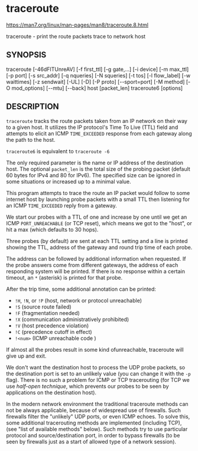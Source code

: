 # traceroute

https://man7.org/linux/man-pages/man8/traceroute.8.html

traceroute - print the route packets trace to network host

## SYNOPSIS

  traceroute [-46dFITUnreAV] [-f first_ttl] [-g gate,...]
          [-i device] [-m max_ttl] [-p port] [-s src_addr]
          [-q nqueries] [-N squeries] [-t tos]
          [-l flow_label] [-w waittimes] [-z sendwait] [-UL] [-D]
          [-P proto] [--sport=port] [-M method] [-O mod_options]
          [--mtu] [--back]
          host [packet_len]
  traceroute6  [options]

## DESCRIPTION

`traceroute` tracks the route packets taken from an IP network on their way to a given host. It utilizes the IP protocol's Time To Live (TTL) field and attempts to elicit an ICMP `TIME_EXCEEDED` response from each gateway along the path to the host.

`traceroute6` is equivalent to `traceroute -6`

The only required parameter is the name or IP address of the destination host. The optional `packet_len` is the total size of the probing packet (default 60 bytes for IPv4 and 80 for IPv6). The specified size can be ignored in some situations or increased up to a minimal value.

This program attempts to trace the route an IP packet would follow to some internet host by launching probe packets with a small TTL then listening for an ICMP `TIME_EXCEEDED` reply from a gateway.

We start our probes with a TTL of one and increase by one until we get an ICMP `PORT_UNREACHABLE` (or TCP reset), which means we got to the "host", or hit a max (which defaults to 30 hops). 

Three probes (by default) are sent at each TTL setting and a line is printed showing the TTL, address of the gateway and round trip time of each probe.

The address can be followed by additional information when requested. If the probe answers come from different gateways, the address of each responding system will be printed. If there is no response within a certain timeout, an `*` (asterisk) is printed for that probe.

After the trip time, some additional annotation can be printed: 
- `!H`, `!N`, or `!P` (host, network or protocol unreachable)
- `!S` (source route failed)
- `!F` (fragmentation needed)
- `!X` (communication administratively prohibited)
- `!V` (host precedence violation)
- `!C` (precedence cutoff in effect)
- `!<num>` (ICMP unreachable code <num>)

If almost all the probes result in some kind ofunreachable, traceroute will give up and exit.

We don't want the destination host to process the UDP probe packets, so the destination port is set to an unlikely value (you can change it with the `-p `flag). There is no such a problem for ICMP or TCP tracerouting (for TCP we use *half-open technique*, which prevents our probes to be seen by applications on the destination host).

In the modern network environment the traditional traceroute methods can not be always applicable, because of widespread use of firewalls. Such firewalls filter the "unlikely" UDP ports, or even ICMP echoes. To solve this, some additional tracerouting methods are implemented (including TCP), (see "list of available methods" below). Such methods try to use particular protocol and source/destination port, in order to bypass firewalls (to be seen by firewalls just as a start of allowed type of a network session).

